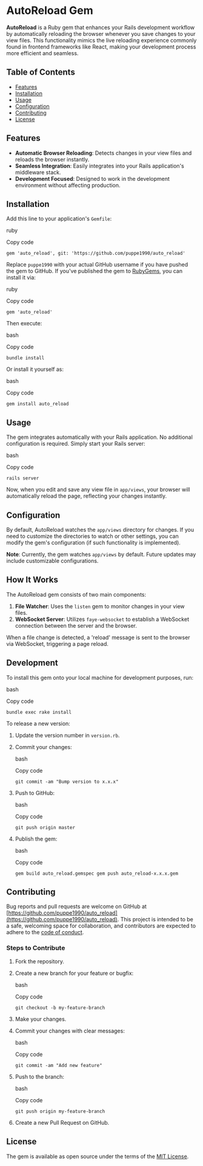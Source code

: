 
# AutoReload Gem

**AutoReload** is a Ruby gem that enhances your Rails development workflow by automatically reloading the browser whenever you save changes to your view files. This functionality mimics the live reloading experience commonly found in frontend frameworks like React, making your development process more efficient and seamless.

## Table of Contents

-   [Features](#features)
-   [Installation](#installation)
-   [Usage](#usage)
-   [Configuration](#configuration)
-   [Contributing](#contributing)
-   [License](#license)

## Features

-   **Automatic Browser Reloading**: Detects changes in your view files and reloads the browser instantly.
-   **Seamless Integration**: Easily integrates into your Rails application's middleware stack.
-   **Development Focused**: Designed to work in the development environment without affecting production.

## Installation

Add this line to your application's `Gemfile`:

ruby

Copy code

`gem 'auto_reload', git: 'https://github.com/puppe1990/auto_reload'` 

Replace `puppe1990` with your actual GitHub username if you have pushed the gem to GitHub. If you've published the gem to [RubyGems](https://rubygems.org), you can install it via:

ruby

Copy code

`gem 'auto_reload'` 

Then execute:

bash

Copy code

`bundle install` 

Or install it yourself as:

bash

Copy code

`gem install auto_reload` 

## Usage

The gem integrates automatically with your Rails application. No additional configuration is required. Simply start your Rails server:

bash

Copy code

`rails server` 

Now, when you edit and save any view file in `app/views`, your browser will automatically reload the page, reflecting your changes instantly.

## Configuration

By default, AutoReload watches the `app/views` directory for changes. If you need to customize the directories to watch or other settings, you can modify the gem's configuration (if such functionality is implemented).

**Note**: Currently, the gem watches `app/views` by default. Future updates may include customizable configurations.

## How It Works

The AutoReload gem consists of two main components:

1.  **File Watcher**: Uses the `listen` gem to monitor changes in your view files.
2.  **WebSocket Server**: Utilizes `faye-websocket` to establish a WebSocket connection between the server and the browser.

When a file change is detected, a 'reload' message is sent to the browser via WebSocket, triggering a page reload.

## Development

To install this gem onto your local machine for development purposes, run:

bash

Copy code

`bundle exec rake install` 

To release a new version:

1.  Update the version number in `version.rb`.
    
2.  Commit your changes:
    
    bash
    
    Copy code
    
    `git commit -am "Bump version to x.x.x"` 
    
3.  Push to GitHub:
    
    bash
    
    Copy code
    
    `git push origin master` 
    
4.  Publish the gem:
    
    bash
    
    Copy code
    
    `gem build auto_reload.gemspec
    gem push auto_reload-x.x.x.gem` 
    

## Contributing

Bug reports and pull requests are welcome on GitHub at [https://github.com/puppe1990/auto_reload](https://github.com/puppe1990/auto_reload). This project is intended to be a safe, welcoming space for collaboration, and contributors are expected to adhere to the [code of conduct](CODE_OF_CONDUCT.md).

### Steps to Contribute

1.  Fork the repository.
    
2.  Create a new branch for your feature or bugfix:
    
    bash
    
    Copy code
    
    `git checkout -b my-feature-branch` 
    
3.  Make your changes.
    
4.  Commit your changes with clear messages:
    
    bash
    
    Copy code
    
    `git commit -am "Add new feature"` 
    
5.  Push to the branch:
    
    bash
    
    Copy code
    
    `git push origin my-feature-branch` 
    
6.  Create a new Pull Request on GitHub.
    

## License

The gem is available as open source under the terms of the [MIT License](LICENSE).